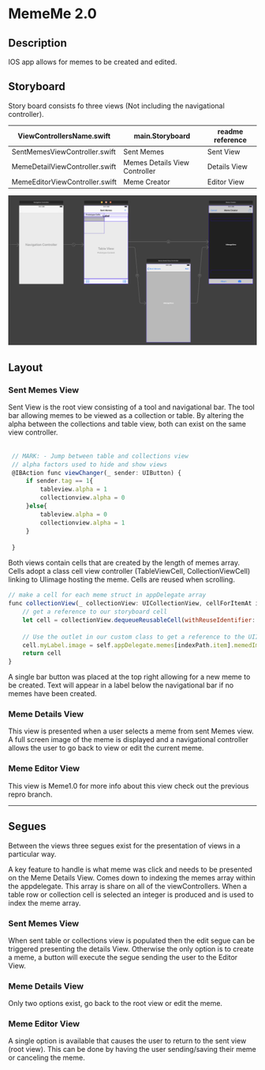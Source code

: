 # MemeMe 2.0

## Description

IOS app allows for memes to be created and edited.

## Storyboard

Story board consists fo three views (Not including the navigational controller).

|       ViewControllersName.swift       | main.Storyboard | readme reference |
|----------------------------------------|----------------|--------------|
|      SentMemesViewController.swift     |     Sent Memes |  Sent View                   |
|      MemeDetailViewController.swift    |     Memes Details View Controller         |    Details View         |
|      MemeEditorViewController.swift    |     Meme Creator         |       Editor View           |

![alt text](./readmepic/pic2.png "layout")

## Layout

### Sent Memes View

 Sent View is the root view consisting of a tool and navigational bar. The tool bar allowing memes to be viewed as a collection or table. By altering the alpha between the collections and table view, both can exist on the same view controller.

```javascript

 // MARK: - Jump between table and collections view
 // alpha factors used to hide and show views
 @IBAction func viewChanger(_ sender: UIButton) {
     if sender.tag == 1{
         tableview.alpha = 1
         collectionview.alpha = 0
     }else{
         tableview.alpha = 0
         collectionview.alpha = 1
     }

 }
 ```

 Both views contain cells that are created by the length of memes array. Cells adopt a class cell view controller (TableViewCell, CollectionViewCell) linking to UIimage hosting the meme. Cells are reused when scrolling.

```javascript
// make a cell for each meme struct in appDelegate array
func collectionView(_ collectionView: UICollectionView, cellForItemAt indexPath: IndexPath) -> UICollectionViewCell{
    // get a reference to our storyboard cell
    let cell = collectionView.dequeueReusableCell(withReuseIdentifier: reuseIdentifier, for: indexPath as IndexPath) as! CollectionViewCell

    // Use the outlet in our custom class to get a reference to the UIImage in the cell
    cell.myLabel.image = self.appDelegate.memes[indexPath.item].memedImage
    return cell
}
```

  A single bar button was placed at the top right allowing for a new meme to be created. Text will appear in a label below the navigational bar if no memes have been created.

### Meme Details View

This view is presented when a user selects a meme from sent Memes view. A full screen image of the meme is displayed and a navigational controller allows the user to go back to view or edit the current meme.

### Meme Editor View

This view is Meme1.0 for more info about this view check out the previous repro branch.

----

## Segues

Between the views three segues exist for the presentation of views in a particular way.  

A key feature to handle is what meme was click and needs to be presented on the Meme Details View. Comes down to indexing the memes array within the appdelegate. This array is share on all of the viewControllers. When a table row or collection cell is selected an integer is produced and is used to index the meme array.

### Sent Memes View

When sent table or collections view is populated then the edit segue can be triggered presenting the details View. Otherwise the only option is to create a meme, a button will execute the segue sending the user to the Editor View.

### Meme Details View

  Only two options exist, go back to the root view or edit the meme.

### Meme Editor View

A single option is available that causes the user to return to the sent view (root view). This can be done by having the user sending/saving their meme or canceling the meme.
